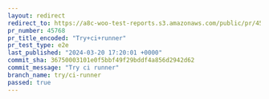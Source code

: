 ```yaml
---
layout: redirect
redirect_to: https://a8c-woo-test-reports.s3.amazonaws.com/public/pr/45768/e2e/index.html
pr_number: 45768
pr_title_encoded: "Try+ci+runner"
pr_test_type: e2e
last_published: "2024-03-20 17:20:01 +0000"
commit_sha: 36750003101e0f5bbf49f29bddf4a856d2942d62
commit_message: "Try ci runner"
branch_name: try/ci-runner
passed: true
---
```

